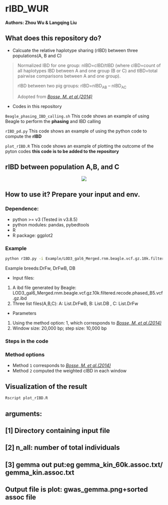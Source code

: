 # rIBD_WUR

**Authors: Zhou Wu & Langqing Liu**

## What does this repository do?
- Calcuate the relative haplotype sharing (rIBD) between three populations(A, B and C)

> Normalized IBD for one  group: nIBD=cIBD/tIBD (where cIBD=count of all haplotypes IBD between A and one group (B or C) and tIBD=total pairwise comparisons between A and one  group).
>
> rIBD between two pig groups: rIBD=nIBD<sub>AB</sub> – nIBD<sub>AC</sub>
>
> Adopted from *[Bosse, M. et al.(2014)](https://www.nature.com/articles/ncomms5392)*

- Codes in this repository

`Beagle_phasing_IBD_calling.sh` This code shows an example of using Beagle to perform the **phasing** and IBD calling

`rIBD_pd.py` This code shows an example of using the python code to compute the **rIBD**

`plot_rIBD.R` This code shows an example of plotting the outcome of the pyton codes **this code is to be added to the repository**

## rIBD between population A,B, and C
<p align="center">
  <img src="https://github.com/wzuhou/rIBD_WUR/blob/main/Github_rIBD.png">
</p>

## How to use it? Prepare your input and env.
### Dependence: 
- python >= v3 (Tested in v3.8.5)
- python modules: pandas, pybedtools
- R 
- R package: ggplot2

### Example
```bash
python rIBD.py -i Example/LOD3_gal6_Merged.rnm.beagle.vcf.gz.10k.filtered.recode.phased_B5.vcf.gz.ibd -A Example/List.DrFwB -B Example/List.DB -C Example/List.DrFw -o rIBD_DrFwB_DB_DrFw -W 20000 -S 10000 -M 1
```

Example breeds:DrFw, DrFwB, DB
- Input files:
1. A ibd file generated by Beagle: LOD3_gal6_Merged.rnm.beagle.vcf.gz.10k.filtered.recode.phased_B5.vcf.gz.ibd
2. Three list files(A,B,C): A: List.DrFwB, B: List.DB , C: List.DrFw

- Parameters
1. Using the method option: 1, which corresponds to *[Bosse, M. et al.(2014)](https://www.nature.com/articles/ncomms5392)*
4. Window size: 20,000 bp; step size: 10,000 bp

### Steps in the code
### Method options

- Method `1` corresponds to *[Bosse, M. et al.(2014)](https://www.nature.com/articles/ncomms5392)*
- Method `2` computed the weighted cIBD in each window 

## Visualization of the result
```bash
Rscript plot_rIBD.R
```
## arguments:
## [1] Directory containing input file
## [2] n_all: number of total individuals
## [3] gemma out put:eg gemma_kin_60k.assoc.txt/ gemma_kin.assoc.txt
## Output file is plot: gwas_gemma.png+sorted assoc file


